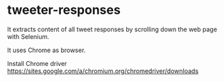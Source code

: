 # tweeter-responses

It extracts content of all tweet responses by scrolling down the web page with Selenium.

It uses Chrome as browser.

Install Chrome driver https://sites.google.com/a/chromium.org/chromedriver/downloads
